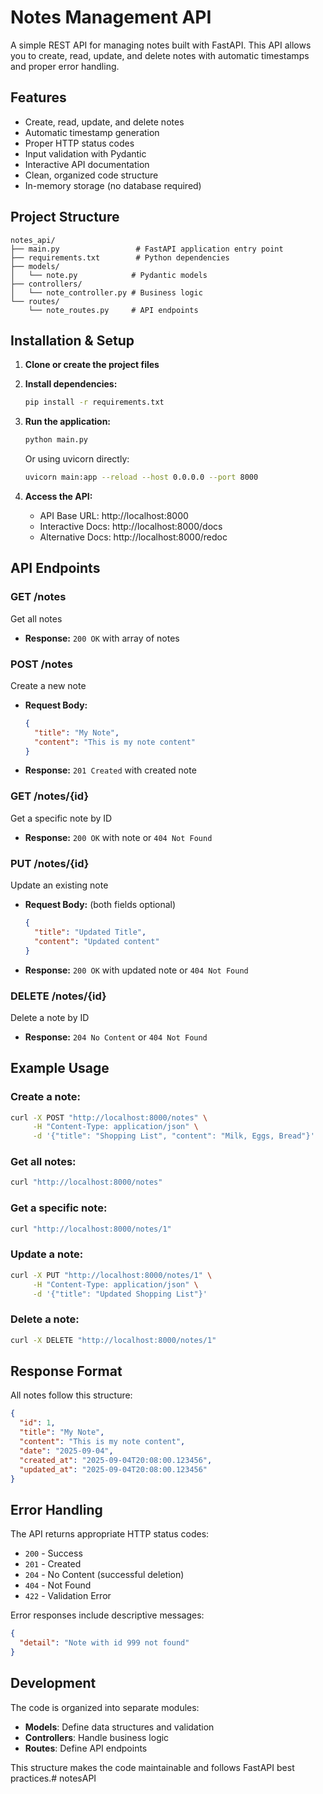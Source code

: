 # Notes Management API

A simple REST API for managing notes built with FastAPI. This API allows you to create, read, update, and delete notes with automatic timestamps and proper error handling.

## Features

- Create, read, update, and delete notes
- Automatic timestamp generation
- Proper HTTP status codes
- Input validation with Pydantic
- Interactive API documentation
- Clean, organized code structure
- In-memory storage (no database required)

## Project Structure

```
notes_api/
├── main.py                 # FastAPI application entry point
├── requirements.txt        # Python dependencies
├── models/
│   └── note.py            # Pydantic models
├── controllers/
│   └── note_controller.py # Business logic
└── routes/
    └── note_routes.py     # API endpoints
```

## Installation & Setup

1. **Clone or create the project files**

2. **Install dependencies:**
   ```bash
   pip install -r requirements.txt
   ```

3. **Run the application:**
   ```bash
   python main.py
   ```
   
   Or using uvicorn directly:
   ```bash
   uvicorn main:app --reload --host 0.0.0.0 --port 8000
   ```

4. **Access the API:**
   - API Base URL: http://localhost:8000
   - Interactive Docs: http://localhost:8000/docs
   - Alternative Docs: http://localhost:8000/redoc

## API Endpoints

### GET /notes
Get all notes
- **Response:** `200 OK` with array of notes

### POST /notes
Create a new note
- **Request Body:**
  ```json
  {
    "title": "My Note",
    "content": "This is my note content"
  }
  ```
- **Response:** `201 Created` with created note

### GET /notes/{id}
Get a specific note by ID
- **Response:** `200 OK` with note or `404 Not Found`

### PUT /notes/{id}
Update an existing note
- **Request Body:** (both fields optional)
  ```json
  {
    "title": "Updated Title",
    "content": "Updated content"
  }
  ```
- **Response:** `200 OK` with updated note or `404 Not Found`

### DELETE /notes/{id}
Delete a note by ID
- **Response:** `204 No Content` or `404 Not Found`

## Example Usage

### Create a note:
```bash
curl -X POST "http://localhost:8000/notes" \
     -H "Content-Type: application/json" \
     -d '{"title": "Shopping List", "content": "Milk, Eggs, Bread"}'
```

### Get all notes:
```bash
curl "http://localhost:8000/notes"
```

### Get a specific note:
```bash
curl "http://localhost:8000/notes/1"
```

### Update a note:
```bash
curl -X PUT "http://localhost:8000/notes/1" \
     -H "Content-Type: application/json" \
     -d '{"title": "Updated Shopping List"}'
```

### Delete a note:
```bash
curl -X DELETE "http://localhost:8000/notes/1"
```

## Response Format

All notes follow this structure:
```json
{
  "id": 1,
  "title": "My Note",
  "content": "This is my note content",
  "date": "2025-09-04",
  "created_at": "2025-09-04T20:08:00.123456",
  "updated_at": "2025-09-04T20:08:00.123456"
}
```

## Error Handling

The API returns appropriate HTTP status codes:
- `200` - Success
- `201` - Created
- `204` - No Content (successful deletion)
- `404` - Not Found
- `422` - Validation Error

Error responses include descriptive messages:
```json
{
  "detail": "Note with id 999 not found"
}
```

## Development

The code is organized into separate modules:
- **Models**: Define data structures and validation
- **Controllers**: Handle business logic
- **Routes**: Define API endpoints

This structure makes the code maintainable and follows FastAPI best practices.#   n o t e s A P I 
 
 
